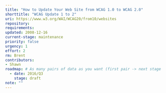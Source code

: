 ```yaml
---
title: "How to Update Your Web Site from WCAG 1.0 to WCAG 2.0"
shorttitle: "WCAG Update 1 to 2"
uri: https://www.w3.org/WAI/WCAG20/from10/websites
repository: 
requirements: 
updated: 2008-12-16
current-stage: maintenance
priority: false
urgency: 1
effort: 2
rm: Brent
contributors:
- Shawn
roadmap: # As many pairs of data as you want (first pair -> next stage in the tool)
  - date: 2016/Q3
    stage: draft
note: ""
---
```

